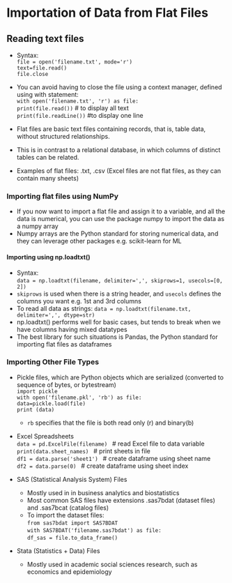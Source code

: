 # Importation of Data from Flat Files

## Reading text files
* Syntax:
<br> `file = open('filename.txt', mode='r')`
<br> `text=file.read()`
<br> `file.close`

* You can avoid having to close the file using a context manager, defined using with statement:
<br> `with open('filename.txt', 'r') as file:`
<br> `print(file.read())` # to display all text
<br> `print(file.readLine())` #to display one line

* Flat files are basic text files containing records, that is, table data, without structured relationships.
* This is in contrast to a relational database, in which columns of distinct tables can be related.
* Examples of flat files: .txt, .csv (Excel files are not flat files, as they can contain many sheets)

### Importing flat files using NumPy
* If you now want to import a flat file and assign it to a variable, and all the data is numerical, you can use the package numpy to import the data as a numpy array
* Numpy arrays are the Python standard for storing numerical data, and they can leverage other packages e.g. scikit-learn for ML

#### Importing using np.loadtxt()
* Syntax:
<br> `data = np.loadtxt(filename, delimiter=',', skiprows=1, usecols=[0, 2])`
* `skiprows` is used when there is a string header, and `usecols` defines the columns you want e.g. 1st and 3rd columns
* To read all data as strings: `data = np.loadtxt(filename.txt, delimiter=',', dtype=str)`
* np.loadtxt() performs well for basic cases, but tends to break when we have columns having mixed datatypes
* The best library for such situations is Pandas, the Python standard for importing flat files as dataframes

### Importing Other File Types
* Pickle files, which are Python objects which are serialized (converted to sequence of bytes, or bytestream)
<br> `import pickle`
<br> `with open('filename.pkl', 'rb') as file:`
<br> `data=pickle.load(file)`
<br> `print (data)`
    * `rb` specifies that the file is both read only (r) and binary(b)

* Excel Spreadsheets
<br> `data = pd.ExcelFile(filename) ` # read Excel file to data variable
<br> `print(data.sheet_names) ` # print sheets in file
<br> `df1 = data.parse('sheet1') ` # create dataframe using sheet name
<br> `df2 = data.parse(0) ` # create dataframe using sheet index

* SAS (Statistical Analysis System) Files
   * Mostly used in in business analytics and biostatistics
   * Most common SAS files have extensions .sas7bdat (dataset files) and .sas7bcat (catalog files)
   * To import the dataset files:
     <br> `from sas7bdat import SAS7BDAT`
     <br> `with SAS7BDAT('filename.sas7bdat') as file:`
      <br> `df_sas = file.to_data_frame()`

* Stata (Statistics + Data) Files
   * Mostly used in academic social sciences research, such as economics and epidemiology
